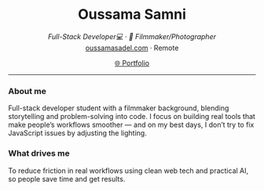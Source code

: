 <!-- Header -->
<h1 align="center">Oussama Samni</h1>
<p align="center">
  <em>Full-Stack Developer💻 · 🎥 Filmmaker/Photographer</em><br/>
 <a href="https://oussamasadel.com">oussamasadel.com</a> · Remote
</p>

<p align="center">
  <a href="https://oussamasadel.com">🌐 Portfolio</a>
</p>

---

### About me
Full-stack developer student with a filmmaker background, blending storytelling and problem-solving into code. I focus on building real tools that make people’s workflows smoother — and on my best days, I don’t try to fix JavaScript issues by adjusting the lighting. 

### What drives me
To reduce friction in real workflows using clean web tech and practical AI, so people save time and get results.




